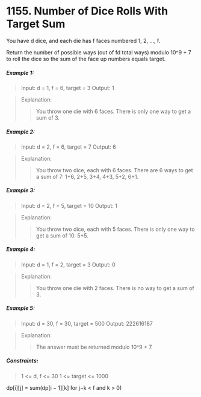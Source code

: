 # 1155. Number of Dice Rolls With Target Sum
You have d dice, and each die has f faces numbered 1, 2, ..., f.

Return the number of possible ways (out of fd total ways) modulo 10^9 + 7 to roll the dice so the sum of the face up numbers equals target.

 

##### Example 1:

> Input: d = 1, f = 6, target = 3
> Output: 1

> Explanation: 
>> You throw one die with 6 faces.  There is only one way to get a sum of 3.

##### Example 2:

> Input: d = 2, f = 6, target = 7
> Output: 6

> Explanation: 
>> You throw two dice, each with 6 faces.  There are 6 ways to get a sum of 7:
1+6, 2+5, 3+4, 4+3, 5+2, 6+1.

##### Example 3:

> Input: d = 2, f = 5, target = 10
> Output: 1

> Explanation: 
>> You throw two dice, each with 5 faces.  There is only one way to get a sum of 10: 5+5.

##### Example 4:

> Input: d = 1, f = 2, target = 3
> Output: 0

> Explanation: 
>> You throw one die with 2 faces.  There is no way to get a sum of 3.

##### Example 5:
> Input: d = 30, f = 30, target = 500
> Output: 222616187

> Explanation: 
>> The answer must be returned modulo 10^9 + 7.
 

##### Constraints:

> 1 <= d, f <= 30
> 1 <= target <= 1000

dp[i][j] = sum(dp[i − 1][k] for j−k < f and k > 0)


